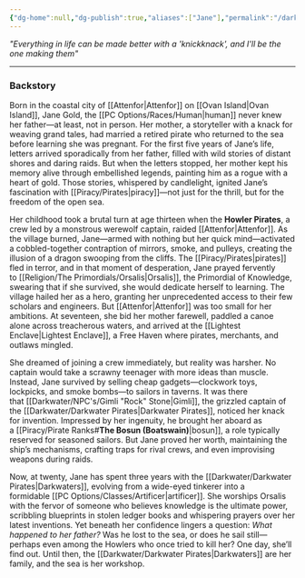 ```yaml
---
{"dg-home":null,"dg-publish":true,"aliases":["Jane"],"permalink":"/darkwater/npc-s/jane-gold/","dgPassFrontmatter":true,"created":"2025-03-28T11:20:58.592+11:00","updated":"2025-04-01T16:52:33.676+11:00"}
---
```


*"Everything in life can be made better with a 'knickknack', and I'll be the one making them"*

---

### Backstory
Born in the coastal city of [[Attenfor\|Attenfor]] on [[Ovan Island\|Ovan Island]], Jane Gold, the [[PC Options/Races/Human\|human]] never knew her father—at least, not in person. Her mother, a storyteller with a knack for weaving grand tales, had married a retired pirate who returned to the sea before learning she was pregnant. For the first five years of Jane’s life, letters arrived sporadically from her father, filled with wild stories of distant shores and daring raids. But when the letters stopped, her mother kept his memory alive through embellished legends, painting him as a rogue with a heart of gold. Those stories, whispered by candlelight, ignited Jane’s fascination with [[Piracy/Pirates\|piracy]]—not just for the thrill, but for the freedom of the open sea.

Her childhood took a brutal turn at age thirteen when the **Howler Pirates**, a crew led by a monstrous werewolf captain, raided [[Attenfor\|Attenfor]]. As the village burned, Jane—armed with nothing but her quick mind—activated a cobbled-together contraption of mirrors, smoke, and pulleys, creating the illusion of a dragon swooping from the cliffs. The [[Piracy/Pirates\|pirates]] fled in terror, and in that moment of desperation, Jane prayed fervently to [[Religion/The Primordials/Orsalis\|Orsalis]], the Primordial of Knowledge, swearing that if she survived, she would dedicate herself to learning. The village hailed her as a hero, granting her unprecedented access to their few scholars and engineers. But [[Attenfor\|Attenfor]] was too small for her ambitions. At seventeen, she bid her mother farewell, paddled a canoe alone across treacherous waters, and arrived at the [[Lightest Enclave\|Lightest Enclave]], a Free Haven where pirates, merchants, and outlaws mingled.

She dreamed of joining a crew immediately, but reality was harsher. No captain would take a scrawny teenager with more ideas than muscle. Instead, Jane survived by selling cheap gadgets—clockwork toys, lockpicks, and smoke bombs—to sailors in taverns. It was there that [[Darkwater/NPC's/Gimli "Rock" Stone\|Gimli]], the grizzled captain of the [[Darkwater/Darkwater Pirates\|Darkwater Pirates]], noticed her knack for invention. Impressed by her ingenuity, he brought her aboard as a [[Piracy/Pirate Ranks#**The Bosun (Boatswain)**\|bosun]], a role typically reserved for seasoned sailors. But Jane proved her worth, maintaining the ship’s mechanisms, crafting traps for rival crews, and even improvising weapons during raids.

Now, at twenty, Jane has spent three years with the [[Darkwater/Darkwater Pirates\|Darkwaters]], evolving from a wide-eyed tinkerer into a formidable [[PC Options/Classes/Artificer\|artificer]]. She worships Orsalis with the fervor of someone who believes knowledge is the ultimate power, scribbling blueprints in stolen ledger books and whispering prayers over her latest inventions. Yet beneath her confidence lingers a question: _What happened to her father?_ Was he lost to the sea, or does he sail still—perhaps even among the Howlers who once tried to kill her? One day, she’ll find out. Until then, the [[Darkwater/Darkwater Pirates\|Darkwaters]] are her family, and the sea is her workshop.